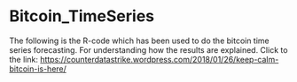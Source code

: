 # Bitcoin_TimeSeries

The following is the R-code which has been used to do the bitcoin time series forecasting. For understanding how the results are explained.
Click to the link: https://counterdatastrike.wordpress.com/2018/01/26/keep-calm-bitcoin-is-here/
